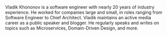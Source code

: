 Vladik Khononov is a software engineer with nearly 20 years of industry experience. He worked for companies large and small, in roles ranging from Software Engineer to Chief Architect.
Vladik maintains an active media career as a public speaker and blogger. He regularly speaks and writes on topics such as Microservices, Domain-Driven Design, and more.
